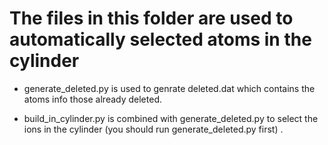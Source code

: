 # The files in this folder are used to automatically selected atoms in the cylinder

* generate_deleted.py is used to genrate deleted.dat which contains the atoms info those already deleted.

* build_in_cylinder.py is combined with generate_deleted.py to select the ions in the cylinder (you should run generate_deleted.py first) . 
